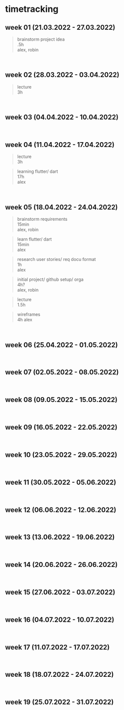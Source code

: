 # timetracking

## week 01 (21.03.2022 - 27.03.2022)
> brainstorm project idea<br>
> .5h<br>
> alex, robin

<br>

## week 02 (28.03.2022 - 03.04.2022)
> lecture<br>
> 3h

<br>

## week 03 (04.04.2022 - 10.04.2022)

<br>

## week 04 (11.04.2022 - 17.04.2022)
> lecture<br>
> 3h

> learning flutter/ dart<br>
> 17h<br>
> alex

<br>

## week 05 (18.04.2022 - 24.04.2022)
> brainstorm requirements<br>
> 15min<br>
> alex, robin

> learn flutter/ dart<br>
> 15min<br>
> alex

> research user stories/ req docu format<br>
> 1h<br>
> alex

> initial project/ github setup/ orga<br>
> 4h?<br>
> alex, robin

> lecture<br>
> 1.5h

> wireframes<br>
> 4h
> alex
<br>

## week 06 (25.04.2022 - 01.05.2022)

<br>

## week 07 (02.05.2022 - 08.05.2022)

<br>

## week 08 (09.05.2022 - 15.05.2022)

<br>

## week 09 (16.05.2022 - 22.05.2022)

<br>

## week 10 (23.05.2022 - 29.05.2022)

<br>

## week 11 (30.05.2022 - 05.06.2022)

<br>

## week 12 (06.06.2022 - 12.06.2022)

<br>

## week 13 (13.06.2022 - 19.06.2022)

<br>

## week 14 (20.06.2022 - 26.06.2022)

<br>

## week 15 (27.06.2022 - 03.07.2022)

<br>

## week 16 (04.07.2022 - 10.07.2022)

<br>

## week 17 (11.07.2022 - 17.07.2022)

<br>

## week 18 (18.07.2022 - 24.07.2022)

<br>

## week 19 (25.07.2022 - 31.07.2022)
